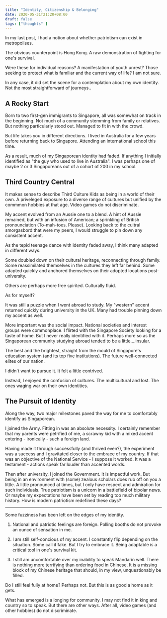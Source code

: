 ```yaml
---
title: "Identity, Citizenship & Belonging"
date: 2020-05-31T21:20+08:00
draft: false
tags: ["thoughts" ]
---
```


In my last post, I had a notion about whether patriotism can exist in metropolises. 

The obvious counterpoint is Hong Kong. A raw demonstration of fighting for one's survival. 

Were these for individual reasons? A manifestation of youth unrest? Those seeking to protect what is familiar and the current way of life? I am not sure.

In any case, it did set the scene for a contemplation about my own identity. Not the most straightforward of journeys..

## A Rocky Start

Born to two first-gen immigrants to Singapore, all was somewhat on track in the beginning. Not much of a community stemming from family or relatives. But nothing particularly stood out. Managed to fit in with the crowd. 

But life takes you in different directions. I lived in Australia for a few years before returning back to Singapore. Attending an international school this time.

As a result, much of my Singaporean identity had faded. If anything I initially identified as "the guy who used to live in Australia". I was perhaps one of maybe 2 or 3 Singaporeans out of a cohort of 200 in my school.

## Third Country Central

It makes sense to describe Third Culture Kids as being in a world of their own. A priveleged exposure to a diverse range of cultures but unified by the commmon hobbies at that age. Video games do not discriminate. 

My accent evolved from an Aussie one to a blend. A hint of Aussie remained, but with an infusion of American; a sprinkling of British pronounciation (To-mah-toes. Please). Looking back to the cultral smorgasbord that were my peers, I would struggle to pin down any consistent accent.  

As the tepid teenage dance with identity faded away, I think many adapted in different ways. 

Some doubled down on their cultural heritage, reconnecting through family. Some reassimilated themselves in the cultures they left far behind. Some adapted quickly and anchored themselves on their adopted locations post-university.

Others are perhaps more free spirited. Culturally fluid.

As for myself? 

It was still a puzzle when I went abroad to study. My "western" accent returned quickly during university in the UK. Many had trouble pinning down my accent as well.

More important was the social impact. National societies and interest groups were commonplace. I flirted with the Singapore Society looking for a taste of home. But I never really identified with it. Perhaps more so as the Singaporean community studying abroad tended to be a little....insular. 

The best and the brightest, straight from the mould of Singapore's education system (and its top five institutions). The future well-connected elites of our nation. 

I didn't want to pursue it. It felt a little contrived. 

Instead, I enjoyed the confusion of cultures. The multicultural and lost. The ones waging war on their own identities. 

## The Pursuit of Identity

Along the way, two major milestones paved the way for me to comfortably identify as Singaporean.

I joined the Army. Fitting in was an absolute necessity. I certainly remember that my parents were petrified of me, a scrawny kid with a mixed accent entering - ironically - such a foreign land. 

Having made it through successfully (and thrived even?), the experiment was a success and I gravitated closer to the embrace of my country. If that was an objective of the National Service - I suppose it worked. It was a testament - actions speak far louder than accented words. 

Then after university, I joined the Government. It is impactful work. But being in an environment with (some) zealous scholars does rub off on you a little. A little pronounced at times, but I only have respect and admiration for such individuals. True patriotism is a unicorn in a battlefield of bipolar news. Or maybe my expectations have been set by reading too much military history. How is modern patriotism redefined these days?

***
Some fuzziness has been left on the edges of my identity.

1) National and patriotic feelings are foreign. Polling booths do not provoke an ounce of sensation in me.

2) I am still self-concious of my accent. I constantly flip depending on the situation. Some call it fake. But I try to embrace it. Being adaptable is a critical tool in one's survival kit.

3) I still am uncomfortable over my inability to speak Mandarin well. There is nothing more terrifying than ordering food in Chinese. It is a missing block of my Chinese heritage that should, in my view, unquestionably be filled.


Do I still feel fully at home? Perhaps not. But this is as good a home as it gets. 

What has emerged is a longing for community. I may not find it in king and country so to speak. But there are other ways. After all, video games (and other hobbies) do not discriminate.

